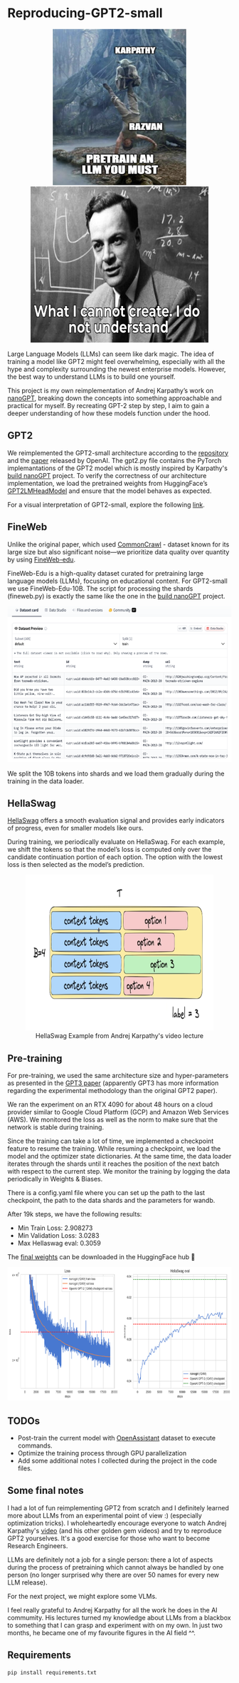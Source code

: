 # Reproducing-GPT2-small

<p align="center">
    <img src="assets/joke.png" alt="trainAnLLM" width="300" height="350">
    <img src="assets/understand.png" alt="understand" width="400" height="350">
</p>

Large Language Models (LLMs) can seem like dark magic. The idea of training a model like GPT2 might feel overwhelming, especially with all the hype and complexity surrounding the newest enterprise models. However, the best way to understand LLMs is to build one yourself.

This project is my own reimplementation of Andrej Karpathy’s work on [nanoGPT](https://github.com/karpathy/nanoGPT/tree/master), breaking down the concepts into something approachable and practical for myself. By recreating GPT-2 step by step, I aim to gain a deeper understanding of how these models function under the hood.

## GPT2

We reimplemented the GPT2-small architecture according to the [repository](https://github.com/openai/gpt-2) and the [paper](https://cdn.openai.com/better-language-models/language_models_are_unsupervised_multitask_learners.pdf) released by OpenAI. The gpt2.py file contains the PyTorch implemantations of the GPT2 model which is mostly inspired by Karpathy's [build nanoGPT](https://github.com/karpathy/build-nanogpt) project. To verify the correctness of our architecture implementation, we load the pretrained weights from HuggingFace’s [GPT2LMHeadModel](https://huggingface.co/docs/transformers/v4.49.0/en/model_doc/gpt2#transformers.GPT2LMHeadModel) and ensure that the model behaves as expected.

For a visual interpretation of GPT2-small, explore the following [link](https://bbycroft.net/llm).

## FineWeb 

Unlike the original paper, which used [CommonCrawl](https://commoncrawl.org/) - dataset known for its large size but also significant noise—we prioritize data quality over quantity by using [FineWeb-edu](https://huggingface.co/spaces/HuggingFaceFW/blogpost-fineweb-v1).

FineWeb-Edu is a high-quality dataset curated for pretraining large language models (LLMs), focusing on educational content. For GPT2-small we use FineWeb-Edu-10B. The script for processing the shards (fineweb.py) is exactly the same like the one in the [build nanoGPT](https://github.com/karpathy/build-nanogpt) project.
<p align="center">
    <img src="assets/fineweb.png" alt="understand" width="700" height="350">
</p>

We split the 10B tokens into shards and we load them gradually during the training in the data loader. 

## HellaSwag


[HellaSwag](https://arxiv.org/pdf/1905.07830) offers a smooth evaluation signal and provides early indicators of progress, even for smaller models like ours.

During training, we periodically evaluate on HellaSwag. For each example, we shift the tokens so that the model’s loss is computed only over the candidate continuation portion of each option. The option with the lowest loss is then selected as the model’s prediction.

<p align="center">
<figure align="center">
    <img src="assets/hellaswag_example.png" alt="understand" width="700" height="350">
    <figcaption>HellaSwag Example from Andrej Karpathy's video lecture</figcaption>
</figure>
</p>

## Pre-training

For pre-training, we used the same architecture size and hyper-parameters as presented in the [GPT3 paper](https://arxiv.org/pdf/2005.14165) (apparently GPT3 has more information regarding the experimental methodology than the original GPT2 paper). 

We ran the experiment on an RTX 4090 for about 48 hours on a cloud provider similar to Google Cloud Platform (GCP) and Amazon Web Services (AWS).  We monitored the loss as well as the norm to make sure that the network is stable during training. 

Since the training can take a lot of time, we implemented a checkpoint feature to resume the training. While resuming a checkpoint, we load the model and the optimizer state dictionaries. At the same time, the data loader iterates through the shards until it reaches the position of the next batch with respect to the current step. We monitor the training by logging the data periodically in Weights & Biases. 

There is a config.yaml file where you can set up the path to the last checkpoint, the path to the data shards and  the parameters for wandb.

After 19k steps, we have the following results:
 
* Min Train Loss: 2.908273
* Min Validation Loss: 3.0283
* Max Hellaswag eval: 0.3059

The [final weights](https://huggingface.co/Razvanip/nanoGPT2-124m) can be downloaded in the HuggingFace hub 🤗

<p align="center">
    <img src="assets/hellaswag.png" alt="understand" width="800" height="300">
</p>



## TODOs

* Post-train the current model with [OpenAssistant](https://huggingface.co/datasets/OpenAssistant/oasst2) dataset to execute commands. 
* Optimize the training process through GPU parallelization 
* Add some additional notes I collected during the project in the code files. 

## Some final notes

I had a lot of fun reimplementing GPT2 from scratch and I definitely learned more about LLMs from an experimental point of view :)  (especially optimization tricks). I wholeheartedly encourage everyone to watch Andrej Karpathy's [video](https://www.youtube.com/watch?v=l8pRSuU81PU) (and his other golden gem videos) and try to reproduce GPT2 yourselves. It's a good exercise for those who want to become Research Engineers. 

LLMs are definitely not a job for a single person: there a lot of aspects during the process of pretraining which cannot always be handled by one person (no longer surprised why there are over 50 names for every new LLM release).

For the next project, we might explore some VLMs. 

I feel really grateful to Andrej Karpathy for all the work he does in the AI commumity. His lectures turned my knowledge about LLMs from a blackbox to something that I can grasp and experiment with on my own. In just two months, he became one of my favourite figures in the AI field ^^.

## Requirements 

```
pip install requirements.txt
```